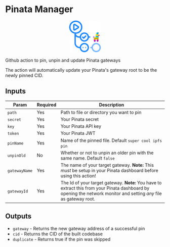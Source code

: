 # Pinata Manager
<p align="center">
  <img width="100" src="assets/pinata-manager.png" alt="ipfs action">
</p>

Github action to pin, unpin and update Pinata gateways

The action will automatically update your Pinata's gateway root to be the newly pinned CID.

## Inputs
Param                 | Required |Description
---                   |----------|---
`path`                | Yes      |Path to file or directory you want to pin
`secret`              | Yes      |Your Pinata secret
`key`                 | Yes      |Your Pinata API key
`token`               | Yes      |Your Pinata JWT
`pinName`             | Yes      |Name of the pinned file. Default `super cool ipfs pin`
`unpinOld`            | No       |Whether or not to unpin an older pin with the same name. Default `false`
`gatewayName`         | Yes      |The name of your target gateway. **Note:** This _must_ be setup in your Pinata dashboard before using this action!
`gatewayId`           | Yes      |The Id of your target gateway. **Note:** You have to extract this from your Pinata dashboard by opening the network monitor and setting _any_ file as gateway root.

## Outputs

- `gateway` - Returns the new gateway address of a successful pin
- `cid` - Returns the CID of the built codebase
- `duplicate` - Returns true if the pin was skipped
